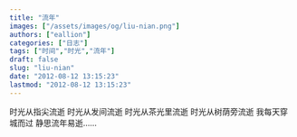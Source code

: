 ```yaml
---
title: "流年"
images: ["/assets/images/og/liu-nian.png"]
authors: ["eallion"]
categories: ["日志"]
tags: ["时间","时光","流年"]
draft: false
slug: "liu-nian"
date: "2012-08-12 13:15:23"
lastmod: "2012-08-12 13:15:23"
---
```


时光从指尖流逝
时光从发间流逝
时光从茶光里流逝
时光从树荫旁流逝
我每天穿城而过
静思流年易逝……
